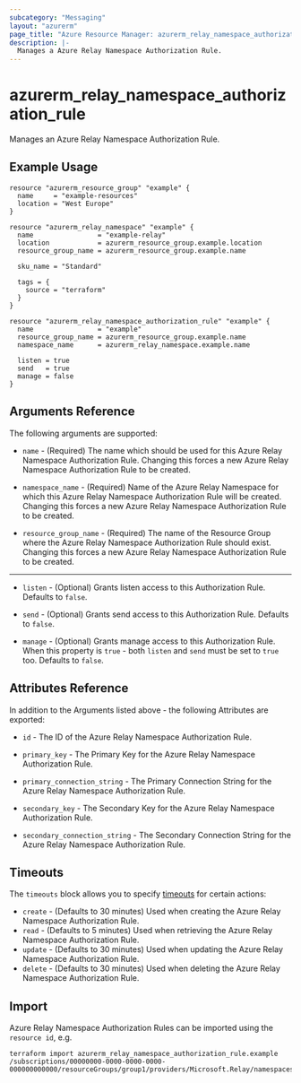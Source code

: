 ```yaml
---
subcategory: "Messaging"
layout: "azurerm"
page_title: "Azure Resource Manager: azurerm_relay_namespace_authorization_rule"
description: |-
  Manages a Azure Relay Namespace Authorization Rule.
---
```


# azurerm_relay_namespace_authorization_rule

Manages an Azure Relay Namespace Authorization Rule.

## Example Usage

```hcl
resource "azurerm_resource_group" "example" {
  name     = "example-resources"
  location = "West Europe"
}

resource "azurerm_relay_namespace" "example" {
  name                = "example-relay"
  location            = azurerm_resource_group.example.location
  resource_group_name = azurerm_resource_group.example.name

  sku_name = "Standard"

  tags = {
    source = "terraform"
  }
}

resource "azurerm_relay_namespace_authorization_rule" "example" {
  name                = "example"
  resource_group_name = azurerm_resource_group.example.name
  namespace_name      = azurerm_relay_namespace.example.name

  listen = true
  send   = true
  manage = false
}
```

## Arguments Reference

The following arguments are supported:

* `name` - (Required) The name which should be used for this Azure Relay Namespace Authorization Rule. Changing this forces a new Azure Relay Namespace Authorization Rule to be created.

* `namespace_name` - (Required) Name of the Azure Relay Namespace for which this Azure Relay Namespace Authorization Rule will be created. Changing this forces a new Azure Relay Namespace Authorization Rule to be created.

* `resource_group_name` - (Required) The name of the Resource Group where the Azure Relay Namespace Authorization Rule should exist. Changing this forces a new Azure Relay Namespace Authorization Rule to be created.

---

* `listen` - (Optional) Grants listen access to this Authorization Rule. Defaults to `false`.

* `send` - (Optional) Grants send access to this Authorization Rule. Defaults to `false`.

* `manage` - (Optional) Grants manage access to this Authorization Rule. When this property is `true` - both `listen` and `send` must be set to `true` too. Defaults to `false`.

## Attributes Reference

In addition to the Arguments listed above - the following Attributes are exported: 

* `id` - The ID of the Azure Relay Namespace Authorization Rule.

* `primary_key` - The Primary Key for the Azure Relay Namespace Authorization Rule.

* `primary_connection_string` - The Primary Connection String for the Azure Relay Namespace Authorization Rule.

* `secondary_key` - The Secondary Key for the Azure Relay Namespace Authorization Rule.

* `secondary_connection_string` - The Secondary Connection String for the Azure Relay Namespace Authorization Rule.

## Timeouts

The `timeouts` block allows you to specify [timeouts](https://www.terraform.io/docs/configuration/resources.html#timeouts) for certain actions:

* `create` - (Defaults to 30 minutes) Used when creating the Azure Relay Namespace Authorization Rule.
* `read` - (Defaults to 5 minutes) Used when retrieving the Azure Relay Namespace Authorization Rule.
* `update` - (Defaults to 30 minutes) Used when updating the Azure Relay Namespace Authorization Rule.
* `delete` - (Defaults to 30 minutes) Used when deleting the Azure Relay Namespace Authorization Rule.

## Import

Azure Relay Namespace Authorization Rules can be imported using the `resource id`, e.g.

```shell
terraform import azurerm_relay_namespace_authorization_rule.example /subscriptions/00000000-0000-0000-0000-000000000000/resourceGroups/group1/providers/Microsoft.Relay/namespaces/namespace1/authorizationRules/rule1
```
